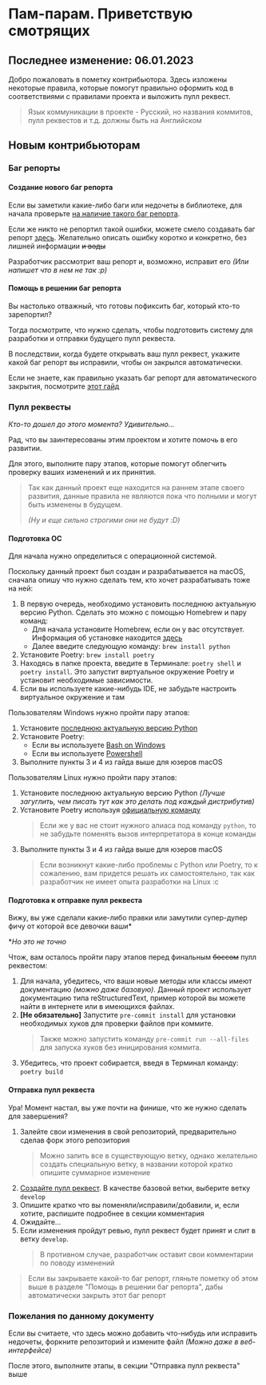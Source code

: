 # Пам-парам. Приветствую смотрящих

## Последнее изменение: 06.01.2023

Добро пожаловать в пометку контрибьютора.
Здесь изложены некоторые правила, которые помогут правильно оформить код в соответствиями с правилами проекта
и выложить пулл реквест.

> Язык коммуникации в проекте - Русский,
> но названия коммитов, пулл реквестов и т.д. должны быть на Английском

## Новым контрибьюторам

### Баг репорты

#### Создание нового баг репорта

Если вы заметили какие-либо баги или недочеты в библиотеке,
для начала проверьте [на наличие такого баг репорта](https://github.com/SecondThundeR/shikithon/issues).

Если же никто не репортил такой ошибки, можете смело создавать баг репорт [здесь](https://github.com/SecondThundeR/shikithon/issues/new).
Желательно описать ошибку коротко и конкретно, без лишней информации ~~и воды~~

Разработчик рассмотрит ваш репорт и, возможно, исправит его _(Или напишет что в нем не так :p)_

#### Помощь в решении баг репорта

Вы настолько отважный, что готовы пофиксить баг, который кто-то зарепортил?

Тогда посмотрите, что нужно сделать, чтобы подготовить систему для разработки и отправки будущего пулл реквеста.

В последствии, когда будете открывать ваш пулл реквест, укажите какой баг репорт вы исправили, чтобы он закрылся автоматически.

Если не знаете, как правильно указать баг репорт для автоматического закрытия, посмотрите [этот гайд](https://docs.github.com/en/issues/tracking-your-work-with-issues/linking-a-pull-request-to-an-issue)

### Пулл реквесты

_Кто-то дошел до этого момента? Удивительно..._

Рад, что вы заинтересованы этим проектом и хотите помочь в его развитии.

Для этого, выполните пару этапов, которые помогут облегчить проверку ваших изменений и их принятия.

> Так как данный проект еще находится на раннем этапе своего развития,
> данные правила не являются пока что полными и могут быть изменены в будущем.
>
> _(Ну и еще сильно строгими они не будут :D)_

#### Подготовка ОС

Для начала нужно определиться с операционной системой.

Поскольку данный проект был создан и разрабатывается на macOS, сначала опишу что нужно сделать тем, кто хочет разрабатывать тоже на ней:

1. В первую очередь, необходимо установить последнюю актуальную версию Python.
Сделать это можно с помощью Homebrew и пару команд:
   - Для начала установите Homebrew, если он у вас отсутствует. Информация об установке находится [здесь](https://brew.sh/index_ru)
   - Далее введите следующую команду: ```brew install python```
2. Установите Poetry: ```brew install poetry```
3. Находясь в папке проекта, введите в Терминале: ```poetry shell``` и ```poetry install```. Это запустит виртуальное окружение Poetry и установит необходимые зависимости.
4. Если вы используете какие-нибудь IDE, не забудьте настроить виртуальное окружение и там

Пользователям Windows нужно пройти пару этапов:

1. Установите [последнюю актуальную версию Python](https://www.python.org/downloads/)
2. Установите Poetry:
    - Если вы используете [Bash on Windows](https://python-poetry.org/docs/#osx--linux--bashonwindows-install-instructions)
    - Если вы используете [Powershell](https://python-poetry.org/docs/#windows-powershell-install-instructions)
3. Выполните пункты 3 и 4 из гайда выше для юзеров macOS

Пользователям Linux нужно пройти пару этапов:

1. Установите последнюю актуальную версию Python
_(Лучше загуглить, чем писать тут как это делать под каждый дистрибутив)_
2. Установите Poetry используя [официальную команду](https://python-poetry.org/docs/#osx--linux--bashonwindows-install-instructions)
   > Если же у вас не стоит нужного алиаса под команду ```python```, то не забудьте поменять вызов интерпретатора в конце команды
3. Выполните пункты 3 и 4 из гайда выше для юзеров macOS
   > Если возникнут какие-либо проблемы с Python или Poetry, то к сожалению, вам придется решать их самостоятельно,
   > так как разработчик не имеет опыта разработки на Linux :c

#### Подготовка к отправке пулл реквеста

Вижу, вы уже сделали какие-либо правки или замутили супер-дупер фичу от которой все девочки ваши*

*_Но это не точно_

Чтож, вам осталось пройти пару этапов перед финальным ~~боссом~~ пулл реквестом:

1. Для начала, убедитесь, что ваши новые методы или классы имеют документацию _(можно даже базовую)_.
   Данный проект использует документацию типа reStructuredText, пример которой вы можете найти в интернете
   или в имеющихся файлах.
2. **[Не обязательно]** Запустите `pre-commit install` для установки необходимых хуков для проверки файлов при коммите.
   > Также можно запустить команду `pre-commit run --all-files` для запуска хуков без иницирования коммита.
3. Убедитесь, что проект собирается, введя в Терминал команду: ```poetry build```

#### Отправка пулл реквеста

Ура! Момент настал, вы уже почти на финише, что же нужно сделать для завершения?

1. Залейте свои изменения в свой репозиторий, предварительно сделав форк этого репозитория
    > Можно залить все в существующую ветку, однако желательно создать специальную ветку,
   > в названии которой кратко опишите суммарное изменение
2. [Создайте пулл реквест](https://github.com/SecondThundeR/shikithon/compare). В качестве базовой ветки, выберите ветку `develop`
3. Опишите кратко что вы поменяли/исправили/добавили, и, если хотите, распишите подробнее в секции комментария
4. Ожидайте...
5. Если изменения пройдут ревью, пулл реквест будет принят и слит в ветку `develop`.
   > В противном случае, разработчик оставит свои комментарии по поводу изменений
> Если вы закрываете какой-то баг репорт, гляньте пометку об этом выше в разделе "Помощь в решении баг репорта", дабы автоматически закрыть этот баг репорт

### Пожелания по данному документу

Если вы считаете, что здесь можно добавить что-нибудь или исправить недочеты, форкните репозиторий и измените файл _(Можно даже в веб-интерфейсе)_

После этого, выполните этапы, в секции "Отправка пулл реквеста" выше
